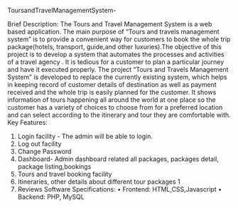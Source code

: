 ToursandTravelManagementSystem-

Brief Description:
The Tours and Travel Management System is a web based application. The main purpose of
“Tours and travels management system” is to provide a convenient way for customers to book
the whole trip package(hotels, transport, guide,and other luxuries).The objective of this project
is to develop a system that automates the processes and activities of a travel agency . It is
tedious for a customer to plan a particular journey and have it executed properly. The project
“Tours and Travels Management System” is developed to replace the currently existing system,
which helps in keeping record of customer details of destination as well as payment received
and the whole trip is easily planned for the customer. It shows information of tours happening
all around the world at one place so the customer has a variety of choices to choose from for a
preferred location and can select according to the itinerary and tour they are comfortable with.
Key Features:
1. Login facility - The admin will be able to login.
2. Log out facility
3. Change Password
4. Dashboard- Admin dashboard related all packages, packages detail, package listing,bookings
5. Tours and travel booking facility
6. Itineraries, other details about different tour packages
1
7. Reviews
Software Specifications:
• Frontend: HTML,CSS,Javascript
• Backend: PHP, MySQL
